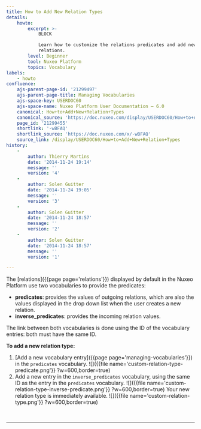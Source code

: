 ```yaml
---
title: How to Add New Relation Types
details:
    howto:
        excerpt: >-
            BLOCK

            Learn how to customize the relations predicates and add new types of
            relations.
        level: Beginner
        tool: Nuxeo Platform
        topics: Vocabulary
labels:
    - howto
confluence:
    ajs-parent-page-id: '21299497'
    ajs-parent-page-title: Managing Vocabularies
    ajs-space-key: USERDOC60
    ajs-space-name: Nuxeo Platform User Documentation — 6.0
    canonical: How+to+Add+New+Relation+Types
    canonical_source: 'https://doc.nuxeo.com/display/USERDOC60/How+to+Add+New+Relation+Types'
    page_id: '21299455'
    shortlink: '-wBFAQ'
    shortlink_source: 'https://doc.nuxeo.com/x/-wBFAQ'
    source_link: /display/USERDOC60/How+to+Add+New+Relation+Types
history:
    - 
        author: Thierry Martins
        date: '2014-11-24 19:14'
        message: ''
        version: '4'
    - 
        author: Solen Guitter
        date: '2014-11-24 19:05'
        message: ''
        version: '3'
    - 
        author: Solen Guitter
        date: '2014-11-24 18:57'
        message: ''
        version: '2'
    - 
        author: Solen Guitter
        date: '2014-11-24 18:57'
        message: ''
        version: '1'

---
```

The [relations]({{page page='relations'}}) displayed by default in the Nuxeo Platform use two vocabularies to provide the predicates:

*   **predicates**: provides the values of outgoing relations, which are also the values displayed in the drop down list when the user creates a new relation.
*   **inverse_predicates**: provides the incoming relation values.

The link between both vocabularies is done using the ID of the vocabulary entries: both must have the same ID.

**To add a new relation type:**

1.  [Add a new vocabulary entry]({{page page='managing-vocabularies'}}) in the `predicates` vocabulary.
    ![]({{file name='custom-relation-type-predicate.png'}} ?w=600,border=true)
2.  Add a new entry in the `inverse_predicates` vocabulary, using the same ID as the entry in the `predicates` vocabulary.
    ![]({{file name='custom-relation-type-inverse-predicate.png'}} ?w=600,border=true)
    Your new relation type is immediately available.
    ![]({{file name='custom-relation-type.png'}} ?w=600,border=true)

&nbsp;

* * *